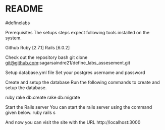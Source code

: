 # README

#definelabs

Prerequisites The setups steps expect following tools installed on the system.

Github Ruby [2.7.1] Rails [6.0.2]

Check out the repository bash git clone git@github.com:sagarsaindre21/define_labs_assesement.git

Setup database.yml file Set your postgres username and password

Create and setup the database Run the following commands to create and setup the database.

ruby rake db:create rake db:migrate

Start the Rails server You can start the rails server using the command given below.
ruby rails s

And now you can visit the site with the URL http://localhost:3000
